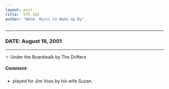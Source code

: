 ```yaml
---
layout: post
title:  STS-105
author: "NASA: Music to Wake Up By"
---
```


----
### DATE: August 19, 2001
----
✧ Under the Boardwalk by The Drifters

##### Comment:
* played for Jim Voss by his wife Suzan.
